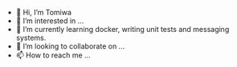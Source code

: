 - 👋 Hi, I’m Tomiwa
- 👀 I’m interested in ...
- 🌱 I’m currently learning docker, writing unit tests and messaging systems.
- 💞️ I’m looking to collaborate on ...
- 📫 How to reach me ...

<!---
Tomiwa-Akinyemi/Tomiwa-Akinyemi is a ✨ special ✨ repository because its `README.md` (this file) appears on your GitHub profile.
You can click the Preview link to take a look at your changes.
--->

